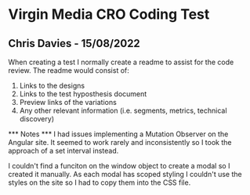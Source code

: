 # Virgin Media CRO Coding Test
## Chris Davies - 15/08/2022

When creating a test I normally create a readme to assist for the code review.
The readme would consist of:
1. Links to the designs
2. Links to the test hyposthesis document
3. Preview links of the variations 
4. Any other relevant information (i.e. segments, metrics, technical discovery)

*** Notes ***
I had issues implementing a Mutation Observer on the Angular site. 
It seemed to work rarely and inconsistently so I took the approach of a set interval instead. 

I couldn't find a funciton on the window object to create a modal so I created it manually.
As each modal has scoped styling I couldn't use the styles on the site so I had to copy them into the CSS file.